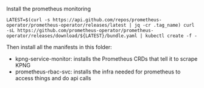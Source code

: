 Install the prometheus monitoring


```LATEST=$(curl -s https://api.github.com/repos/prometheus-operator/prometheus-operator/releases/latest | jq -cr .tag_name) curl -sL https://github.com/prometheus-operator/prometheus-operator/releases/download/${LATEST}/bundle.yaml | kubectl create -f -```

Then install all the manifests in this folder:

- kpng-service-monitor: installs the Prometheus CRDs that tell it to scrape KPNG
- prometheus-rbac-svc: installs the infra needed for prometheus to access things and do api calls

